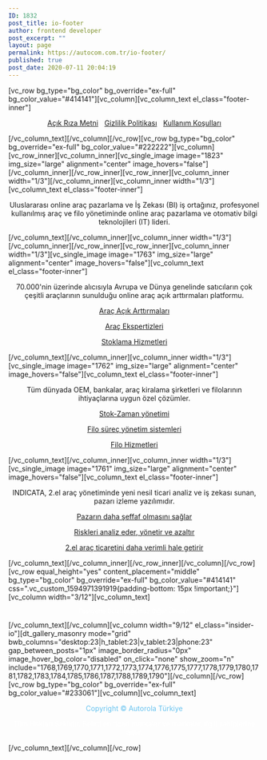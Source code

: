 ```yaml
---
ID: 1832
post_title: io-footer
author: frontend developer
post_excerpt: ""
layout: page
permalink: https://autocom.com.tr/io-footer/
published: true
post_date: 2020-07-11 20:04:19
---
```

[vc_row bg_type="bg_color" bg_override="ex-full" bg_color_value="#414141"][vc_column][vc_column_text el_class="footer-inner"]
<p style="text-align: center;"><a href="https://autocom.com.tr/acik-riza"> Açık Rıza Metni</a> <span style="color: #ffffff;">|</span> <a href=" https://autocom.com.tr/gizlilik-politikasi"> Gizlilik Politikası</a> <span style="color: #ffffff;">|</span> <a href=" https://autocom.com.tr/kullanim-kosullari"> Kullanım Koşulları</a></p>
[/vc_column_text][/vc_column][/vc_row][vc_row bg_type="bg_color" bg_override="ex-full" bg_color_value="#222222"][vc_column][vc_row_inner][vc_column_inner][vc_single_image image="1823" img_size="large" alignment="center" image_hovers="false"][/vc_column_inner][/vc_row_inner][vc_row_inner][vc_column_inner width="1/3"][/vc_column_inner][vc_column_inner width="1/3"][vc_column_text el_class="footer-inner"]
<p style="text-align: center;">Uluslararası online araç pazarlama ve İş Zekası (BI) iş ortağınız, profesyonel kullanılmış araç ve filo yönetiminde online araç pazarlama ve otomativ bilgi teknolojileri (IT) lideri.</p>
[/vc_column_text][/vc_column_inner][vc_column_inner width="1/3"][/vc_column_inner][/vc_row_inner][vc_row_inner][vc_column_inner width="1/3"][vc_single_image image="1763" img_size="large" alignment="center" image_hovers="false"][vc_column_text el_class="footer-inner"]
<p style="text-align: center;">70.000'nin üzerinde alıcısıyla Avrupa ve Dünya genelinde satıcıların çok çeşitli araçlarının sunulduğu online araç açık arttırmaları platformu.</p>
<p style="text-align: center;"><a href="https://www.autorolagroup.com/products-and-services/vehicle-auctions/" target="_blank" rel="noopener noreferrer">Araç Açık Arttırmaları</a></p>
<p style="text-align: center;"><a href="https://www.autorolagroup.com/products-and-services/vehicle-inspections/" target="_blank" rel="noopener noreferrer">Araç Ekspertizleri</a></p>
<p style="text-align: center;"><a href="https://www.autorolagroup.com/products-and-services/compound-services/" target="_blank" rel="noopener noreferrer">Stoklama Hizmetleri</a></p>
[/vc_column_text][/vc_column_inner][vc_column_inner width="1/3"][vc_single_image image="1762" img_size="large" alignment="center" image_hovers="false"][vc_column_text el_class="footer-inner"]
<p style="text-align: center;">Tüm dünyada OEM, bankalar, araç kiralama şirketleri ve filolarının ihtiyaçlarına uygun özel çözümler.</p>
<p style="text-align: center;"><a href="https://www.autorolagroup.com/about/solutions/" target="_blank" rel="noopener noreferrer">Stok-Zaman yönetimi</a></p>
<p style="text-align: center;"><a href="https://www.autorolagroup.com/products-and-services/fleet-monitor/" target="_blank" rel="noopener noreferrer">Filo süreç yönetim sistemleri</a></p>
<p style="text-align: center;"><a href="https://www.autorolagroup.com/products-and-services/infleet-defleet-services/" target="_blank" rel="noopener noreferrer">Filo Hizmetleri</a></p>
[/vc_column_text][/vc_column_inner][vc_column_inner width="1/3"][vc_single_image image="1761" img_size="large" alignment="center" image_hovers="false"][vc_column_text el_class="footer-inner"]
<p style="text-align: center;">INDICATA, 2.el araç yönetiminde yeni nesil ticari analiz ve iş zekası sunan, pazarı izleme yazılımıdır.</p>
<p style="text-align: center;"><a href="https://www.indicata.com.tr" target="_blank" rel="noopener noreferrer">Pazarın daha şeffaf olmasını sağlar</a></p>
<p style="text-align: center;"><a href="https://www.indicata.com.tr/urun" target="_blank" rel="noopener noreferrer">Riskleri analiz eder, yönetir ve azaltır</a></p>
<p style="text-align: center;"><a href="https://www.indicata.com.tr/urun" target="_blank" rel="noopener noreferrer">2.el araç ticaretini daha verimli hale getirir</a></p>
[/vc_column_text][/vc_column_inner][/vc_row_inner][/vc_column][/vc_row][vc_row equal_height="yes" content_placement="middle" bg_type="bg_color" bg_override="ex-full" bg_color_value="#414141" css=".vc_custom_1594971391919{padding-bottom: 15px !important;}"][vc_column width="3/12"][vc_column_text]
<p style="text-align: center; color: white; font-size: 12px;">Faaliyette Bulunduğumuz Diğer Ülkeler:</p>
[/vc_column_text][/vc_column][vc_column width="9/12" el_class="insider-io"][dt_gallery_masonry mode="grid" bwb_columns="desktop:23|h_tablet:23|v_tablet:23|phone:23" gap_between_posts="1px" image_border_radius="0px" image_hover_bg_color="disabled" on_click="none" show_zoom="n" include="1768,1769,1770,1771,1772,1773,1774,1776,1775,1777,1778,1779,1780,1781,1782,1783,1784,1785,1786,1787,1788,1789,1790"][/vc_column][/vc_row][vc_row bg_type="bg_color" bg_override="ex-full" bg_color_value="#233061"][vc_column][vc_column_text]
<p style="text-align: center;"><span style="color: #66c2ef;">Copyright © Autorola Türkiye</span></p>
<p style="text-align: center;"><span style="color: #ffffff;">Tüm Hakları Saklıdır. Belirtilen ticari markalar ve markalar, ilgili sahiplerine aittir.</span></p>
[/vc_column_text][/vc_column][/vc_row]
